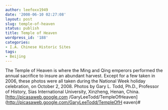```yaml
---
author: leefoxx1949
date: '2008-06-10 02:27:08'
layout: post
slug: temple-of-heaven
status: publish
title: Temple of Heaven
wordpress_id: '188'
categories:
- I.A. Chinese Historic Sites
tags:
- Beijing
---
```


The Temple of Heaven is where the Ming and Qing emperors performed the annual
sacrifice to insure an abundant harvest. Except for a few taken in 2006, these
photos were all taken during the National Week holiday celebration, on October
2, 2008. Photos by Gary L. Todd, Ph.D., Professor of History, Sias
International University, Xinzheng, Henan, China. [http://picasaweb.google.com
/GaryLeeTodd/TempleOfHeaven](http://picasaweb.google.com/GaryLeeTodd/TempleOfH
eaven)#

